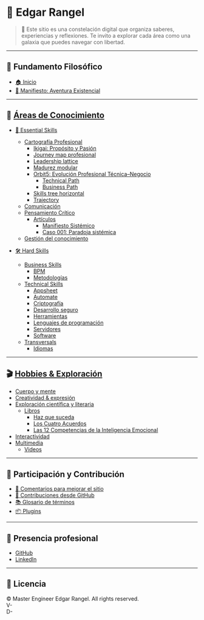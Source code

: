 # 🧠 Edgar Rangel <!-- {docsify-ignore} -->

> 🌌 Este sitio es una constelación digital que organiza saberes, experiencias y reflexiones. Te invito a explorar cada área como una galaxia que puedes navegar con libertad.

---

## 🧠 Fundamento Filosófico

- [🏠 Inicio](/README.md)
- [📘 Manifiesto: Aventura Existencial](/manifiesto)

---

## 🔎 [Áreas de Conocimiento](/skills/README.md) <!-- {docsify-ignore} -->

- [🧠 Essential Skills](/skills/essential/README.md)
  - [Cartografía Profesional](/skills/essential/career-path/README.md)
    - [Ikigai: Propósito y Pasión](/skills/essential/career-path/ikigai.md)
    - [Journey map profesional](/skills/essential/career-path/journey-map.md)
    - [Leadership lattice](/skills/essential/career-path/leadership-lattice.md)
    - [Madurez modular](/skills/essential/career-path/modular-maturity.md)
    - [Orbit5: Evolución Profesional Técnica–Negocio](/skills/essential/career-path/orbit5.md)
      - [Technical Path](/skills/essential/career-path/tech/README.md)
      - [Business Path](/skills/essential/career-path/business/README.md)
    - [Skills tree horizontal](/skills/essential/career-path/skill-tree.md)
    - [Trajectory](/skills/essential/career-path/trajectory.md)
  - [Comunicación](/skills/essential/comunication/README.md)
  - [Pensamiento Crítico](/skills/essential/critical-thinking/README.md)
    - [Artículos](/skills/essential/critical-thinking/articles/README.md)
      - [Manifiesto Sistémico](/skills/essential/critical-thinking/articles/manifiesto-sistemico-caso001-fluor.md)
      - [Caso 001: Paradoja sistémica](/skills/essential/critical-thinking/articles/manifiesto-sistemico-caso001-fluor.md)
  - [Gestión del conocimiento](/skills/essential/knowledge/README.md)

- [🛠️ Hard Skills](/skills/hard/README.md)
  - [Business Skills](/skills/hard/business/README.md)
    - [BPM](/skills/hard/business/Maestría/README.md)
    - [Metodologías](/skills/hard/business/methodologies.md)
  - [Technical Skills](/skills/hard/technical/README.md)
    - [Appsheet](/skills/hard/technical/Appsheet.md)
    - [Automate](/skills/hard/technical/Automate.md)
    - [Criptografía](/skills/hard/technical/Criptografía.md)
    - [Desarrollo seguro](/skills/hard/technical/security/README.md)
    - [Herramientas](/skills/hard/technical/tools/README.md)
    - [Lenguajes de programación](/skills/hard/technical/languages/README.md)
    - [Servidores](/skills/hard/technical/servers/README.md)
    - [Software](/skills/hard/technical/software/README.md)
  - [Transversals](/skills/hard/transversal/README.md)
    - [Idiomas](/skills/hard/transversal/languages.md)

---

## 🎬 [Hobbies & Exploración](/hobbies/README.md) <!-- {docsify-ignore} -->

- [Cuerpo y mente](/hobbies/cuerpo-mente/README.md)
- [Creatividad & expresión](/hobbies/creativity/README.md)
- [Exploración científica y literaria](/hobbies/exploración/README.md)
  <!-- - [Ciencia](/hobbies/exploración/ciencia/README.md) -->
  - [Libros](/hobbies/exploración/libros/README.md)
    - [Haz que suceda](/hobbies/exploración/libros/001-haz-que-suceda.md)
    - [Los Cuatro Acuerdos](/hobbies/exploración/libros/003-los-cuatro-acuerdos.md)
    - [Las 12 Competencias de la Inteligencia Emocional](/hobbies/exploración/libros/004-12-competencias-inteligencia-emocional.md)
- [Interactividad](/hobbies/interactividad/README.md)
- [Multimedia](/hobbies/multimedia/README.md)
  - [Videos](/hobbies/multimedia/videos.md)

---

## 💬 Participación y Contribución <!-- {docsify-ignore} -->

- [📨 Comentarios para mejorar el sitio](/others/feedback.md "Formulario amigable para sugerencias")
- [🐛 Contribuciones desde GitHub](https://github.com/EdgarRangelInnovate/EdgarRangelInnovate/issues/new/choose "Reporta errores, añade ideas o artículos")
- [📚 Glosario de términos](/others/glossary.md "Conceptos clave")
- [📦 Plugins](/others/plugins.md "Plugins utilizados en este sitio")

---

## 👤 Presencia profesional <!-- {docsify-ignore} -->

- [GitHub](https://github.com/EdgarRangelInnovate)
- [LinkedIn](https://www.linkedin.com/in/edgar-rangel-moreno-innovate/)

---

## 🧾 Licencia <!-- {docsify-ignore} -->

<!-- markdownlint-disable MD033 -->
© <span id="current-year"></span> Master Engineer Edgar Rangel. All rights reserved.  
V-<span id="project-version"></span>  
D-<span id="last-update"></span>
